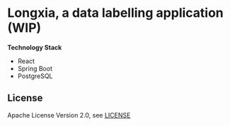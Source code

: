 # Longxia, a data labelling application (WIP)


**Technology Stack**
- React
- Spring Boot
- PostgreSQL


## License
 Apache License Version 2.0, see [LICENSE](LICENSE)
